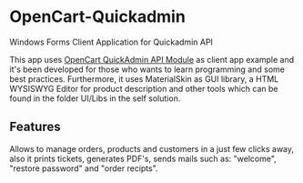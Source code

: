 # OpenCart-Quickadmin
Windows Forms Client Application for Quickadmin API

This app uses [OpenCart QuickAdmin API Module](https://github.com/PerezRE/OpenCart-Quickadmin-API) as client app example and it's been developed 
for those who wants to learn programming and some best practices. Furthermore, it uses MaterialSkin as GUI library, a HTML WYSISWYG Editor for product description and other tools 
which can be found in the folder UI/Libs in the self solution.

## Features
Allows to manage orders, products and customers in a just few clicks away, also it prints tickets, generates PDF's, sends mails such as:
"welcome", "restore password" and "order recipts".
